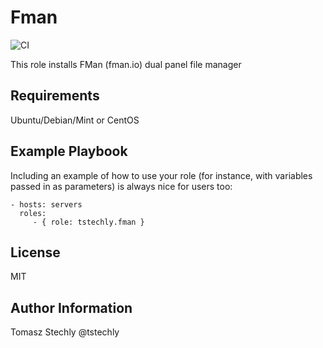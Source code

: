 Fman
=========
![CI](https://github.com/tstechly/ansible-role-fman/workflows/CI/badge.svg)

This role installs FMan (fman.io) dual panel file manager

Requirements
------------

Ubuntu/Debian/Mint or CentOS


Example Playbook
----------------

Including an example of how to use your role (for instance, with variables passed in as parameters) is always nice for users too:

    - hosts: servers
      roles:
         - { role: tstechly.fman }

License
-------

MIT

Author Information
------------------
Tomasz Stechly
@tstechly
